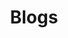 ---
title: "Blogs"

categories: ['']

tags: ['Blogs']

arwords: 'تدوينات إلكترونية'

arexps: []

enwords: ['Blogs']

enexps: []

arlexicons: 'د'

enlexicons: 'B'

authors: ['Ruqayya Roshdy']

translators: ['']

citations: 'مقدمة في حوسبة اللغة العربية'

sources: 'مركز الملك عبدالله بن عبدالعزيز الدولي لخدمة اللغة العربية'

slug: ""
---